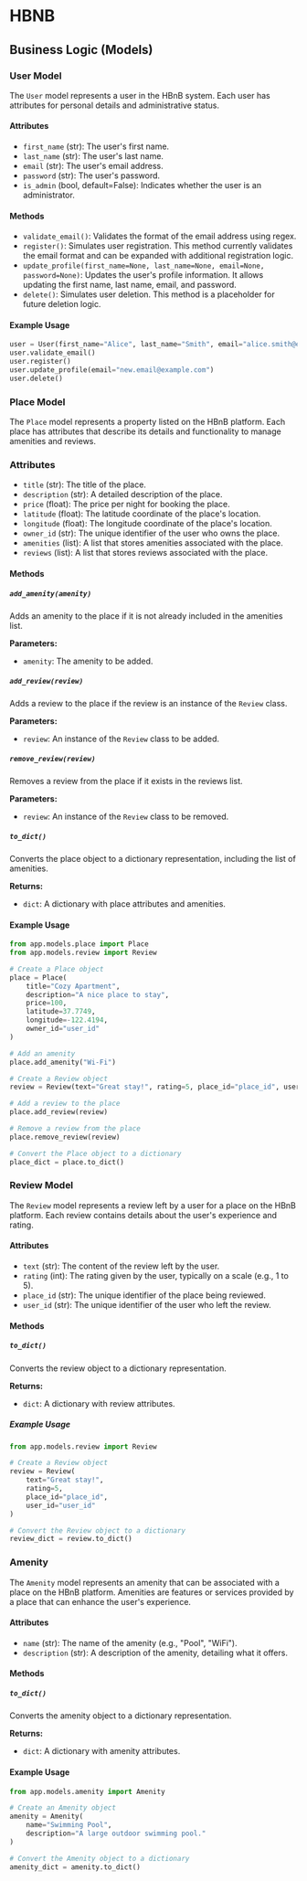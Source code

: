 # HBNB

## Business Logic  (Models)

### User Model

The `User` model represents a user in the HBnB system. Each user has attributes for personal details and administrative status.

#### Attributes
- `first_name` (str): The user's first name.
- `last_name` (str): The user's last name.
- `email` (str): The user's email address.
- `password` (str): The user's password.
- `is_admin` (bool, default=False): Indicates whether the user is an administrator.

#### Methods
- `validate_email()`: Validates the format of the email address using regex.
- `register()`: Simulates user registration. This method currently validates the email format and can be expanded with additional registration logic.
- `update_profile(first_name=None, last_name=None, email=None, password=None)`: Updates the user's profile information. It allows updating the first name, last name, email, and password.
- `delete()`: Simulates user deletion. This method is a placeholder for future deletion logic.

#### Example Usage
```python
user = User(first_name="Alice", last_name="Smith", email="alice.smith@example.com", password="password123")
user.validate_email()
user.register()
user.update_profile(email="new.email@example.com")
user.delete()
```

### Place Model

The `Place` model represents a property listed on the HBnB platform. Each place has attributes that describe its details and functionality to manage amenities and reviews.

### Attributes
- `title` (str): The title of the place.
- `description` (str): A detailed description of the place.
- `price` (float): The price per night for booking the place.
- `latitude` (float): The latitude coordinate of the place's location.
- `longitude` (float): The longitude coordinate of the place's location.
- `owner_id` (str): The unique identifier of the user who owns the place.
- `amenities` (list): A list that stores amenities associated with the place.
- `reviews` (list): A list that stores reviews associated with the place.

#### Methods

##### `add_amenity(amenity)`
Adds an amenity to the place if it is not already included in the amenities list.

**Parameters:**
- `amenity`: The amenity to be added.

##### `add_review(review)`
Adds a review to the place if the review is an instance of the `Review` class.

**Parameters:**
- `review`: An instance of the `Review` class to be added.

##### `remove_review(review)`
Removes a review from the place if it exists in the reviews list.

**Parameters:**
- `review`: An instance of the `Review` class to be removed.

##### `to_dict()`
Converts the place object to a dictionary representation, including the list of amenities.

**Returns:**
- `dict`: A dictionary with place attributes and amenities.

#### Example Usage

```python
from app.models.place import Place
from app.models.review import Review

# Create a Place object
place = Place(
    title="Cozy Apartment",
    description="A nice place to stay",
    price=100,
    latitude=37.7749,
    longitude=-122.4194,
    owner_id="user_id"
)

# Add an amenity
place.add_amenity("Wi-Fi")

# Create a Review object
review = Review(text="Great stay!", rating=5, place_id="place_id", user_id="user_id")

# Add a review to the place
place.add_review(review)

# Remove a review from the place
place.remove_review(review)

# Convert the Place object to a dictionary
place_dict = place.to_dict()
```

### Review Model

The `Review` model represents a review left by a user for a place on the HBnB platform. Each review contains details about the user's experience and rating.

#### Attributes
- `text` (str): The content of the review left by the user.
- `rating` (int): The rating given by the user, typically on a scale (e.g., 1 to 5).
- `place_id` (str): The unique identifier of the place being reviewed.
- `user_id` (str): The unique identifier of the user who left the review.

#### Methods

##### `to_dict()`
Converts the review object to a dictionary representation.

**Returns:**
- `dict`: A dictionary with review attributes.

##### Example Usage

```python
from app.models.review import Review

# Create a Review object
review = Review(
    text="Great stay!",
    rating=5,
    place_id="place_id",
    user_id="user_id"
)

# Convert the Review object to a dictionary
review_dict = review.to_dict()
```

### Amenity

The `Amenity` model represents an amenity that can be associated with a place on the HBnB platform. Amenities are features or services provided by a place that can enhance the user's experience.

#### Attributes
- `name` (str): The name of the amenity (e.g., "Pool", "WiFi").
- `description` (str): A description of the amenity, detailing what it offers.

#### Methods

##### `to_dict()`
Converts the amenity object to a dictionary representation.

**Returns:**
- `dict`: A dictionary with amenity attributes.

#### Example Usage

```python
from app.models.amenity import Amenity

# Create an Amenity object
amenity = Amenity(
    name="Swimming Pool",
    description="A large outdoor swimming pool."
)

# Convert the Amenity object to a dictionary
amenity_dict = amenity.to_dict()
```

